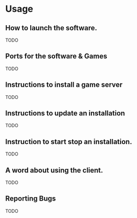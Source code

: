 # Usage

## How to launch the software.

TODO 

## Ports for the software & Games

TODO 


## Instructions to install a game server

TODO

## Instructions to update an installation

TODO

## Instruction to start stop an installation.

TODO

## A word about using the client.

TODO

## Reporting Bugs

TODO